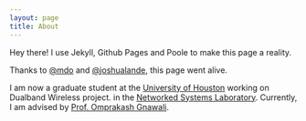 ```yaml
---
layout: page
title: About
---
```


<p class="message">
  Hey there! I use Jekyll, Github Pages and Poole to make this page a reality. 
</p>

Thanks to [@mdo](https://twitter.com/mdo) and [@joshualande](https://twitter.com/joshualande), this page went alive.

I am now a graduate student at the [University of Houston](http://www.uh.edu) working on Dualband Wireless project. in the [Networked Systems Laboratory](http://nsl.cs.uh.edu). Currently, I am advised by [Prof. Omprakash Gnawali](http://www2.cs.uh.edu/~gnawali). 

